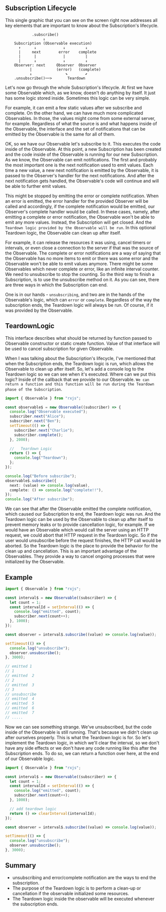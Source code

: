 ## Subscription Lifecycle

This single graphic that you can see on the screen right now addresses all key elements that are important to know about the Subscription's lifecycle.

```console
            .subscribe()
                 ↓
    Subscription (Observable execution)
      ↑      ↓            ↓         ↓
      |     next        error    complete
      |      |            |         |
      |      ↓            ↓         ↓
    Observer: next     Observer  Observer
           |           (error)   (complete)
           ↓               ⬊        ⬋
    .unsubscribe()──>       Teardown

```

Let's now go through the whole Subscription's lifecycle. At first we have some Observable which, as we know, doesn't do anything by itself. It just has some logic stored inside. Sometimes this logic can be very simple.

For example, it can emit a few static values after we subscribe and complete. On the other hand, we can have much more complicated Observables. In those, the values might come from some external server, for example. Regardless of what the source is and what happens inside of the Observable, the interface and the set of notifications that can be emitted by the Observable is the same for all of them.

OK, so we have our Observable let's subscribe to it. This executes the code inside of the Observable. At this point, a new Subscription has been created and the code inside of the Observable is running for our new Subscription. As we know, the Observable can emit notifications. The first and probably the most important one is the next notification used to emit values. Each time a new value, a new next notification is emitted by the Observable, it is passed to the Observer's handler for the next notifications. And after the next notification gets handled, the Observable's code will continue and will be able to further emit values.

This might be stopped by emitting the error or complete notification. When an error is emitted, the error handler for the provided Observer will be called and accordingly, if the complete notification would be emitted, our Observer's complete handler would be called. In these cases, namely, after emitting a complete or error notification, the Observable won't be able to emit any more values. Instead, the Subscription will get closed. And the `Teardown logic provided by the Observable will be run`. In this optional Teardown logic, the Observable can clean up after itself.

For example, it can release the resources it was using, cancel timers or intervals, or even close a connection to the server if that was the source of the Observable. The complete or error notifications are a way of saying that the Observable has no more items to emit or there was some error and the Observable won't be able to emit values anymore. There might be some Observables which never complete or error, like an infinite interval counter. We need to unsubscribe to stop the counting. So the third way to finish a Subscription, is to use the unsubscribe method on it. As you can see, there are three ways in which the Subscription can end.

One is in our hands - `unsubscribing`, and two are in the hands of the Observable's logic, which can `error` or `complete`. Regardless of the way the subscription ends, the Teardown logic will always be run. Of course, if it was provided by the Observable.

## TeardownLogic

This interface describes what should be returned by function passed to Observable constructor or static create function. Value of that interface will be used to cancel subscription for given Observable.

When I was talking about the Subscription's lifecycle, I've mentioned that when the Subscription ends, the Teardown logic is run, which allows the Observable to clean up after itself. So, let's add a console log to the Teardown logic so we can see when it's executed. Where can we put this logic? Inside of the callback that we provide to our Observable. `We can return a function and this function will be run during the Teardown phase of the Subscription`.

```ts
import { Observable } from "rxjs";

const observable$ = new Observable((subscriber) => {
  console.log("Observable executed");
  subscriber.next("Alice");
  subscriber.next("Ben");
  setTimeout(() => {
    subscriber.next("Charlie");
    subscriber.complete();
  }, 2000);

  //   Teardown Logic
  return () => {
    console.log("Teardown");
  };
});

console.log("Before subscribe");
observable$.subscribe({
  next: (value) => console.log(value),
  complete: () => console.log("complete!!"),
});
console.log("After subscribe");
```

We can see that after the Observable emitted the complete notification, which caused our Subscription to end, the Teardown logic was run. And the Teardown logic can be used by the Observable to clean up after itself to prevent memory leaks or to provide cancellation logic, for example. If we would have an Observable which would call the server using an HTTP request, we could abort that HTTP request in the Teardown logic. So if the user would unsubscribe before the request finishes, the HTTP call would be aborted. So the Teardown logic is the place to provide the behavior for the clean up and cancellation. This is an important advantage of the Observables. They provide a way to cancel ongoing processes that were initialized by the Observable.

## Example

```ts
import { Observable } from "rxjs";

const interval$ = new Observable((subscriber) => {
  let count = 1;
  const intervalId = setInterval(() => {
    console.log("emitted", count);
    subscriber.next(count++);
  }, 1000);
});

const observer = interval$.subscribe((value) => console.log(value));

setTimeout(() => {
  console.log("unsubscribe");
  observer.unsubscribe();
}, 3000);

// emitted 1
// 1
// emitted  2
// 2
// emitted  3
// 3
// unsubscribe
// emitted  4
// emitted  5
// emitted  6
// emitted  7
// .....
```

Now we can see something strange. We've unsubscribed, but the code inside of the Observable is still running. That's because we didn't clean up after ourselves properly. This is what the Teardown logic is for. So let's implement the Teardown logic, in which we'll clear the interval, so we don't have any side effects or we don't have any code running like this after the Subscription ends. To do so, we can return a function over here, at the end of our Observable logic.

```ts
import { Observable } from "rxjs";

const interval$ = new Observable((subscriber) => {
  let count = 1;
  const intervalId = setInterval(() => {
    console.log("emitted", count);
    subscriber.next(count++);
  }, 1000);

  // add teardown logic
  return () => clearInterval(intervalId);
});

const observer = interval$.subscribe((value) => console.log(value));

setTimeout(() => {
  console.log("unsubscribe");
  observer.unsubscribe();
}, 3000);
```

## Summary

- unsubscribing and error/complete notification are the ways to end the subscription.
- The purpose of the Teardown logic is to perform a clean-up or cancellation if the observable initialized some resources.
- The Teardown logic inside the observable will be executed whenever the subscription ends.
